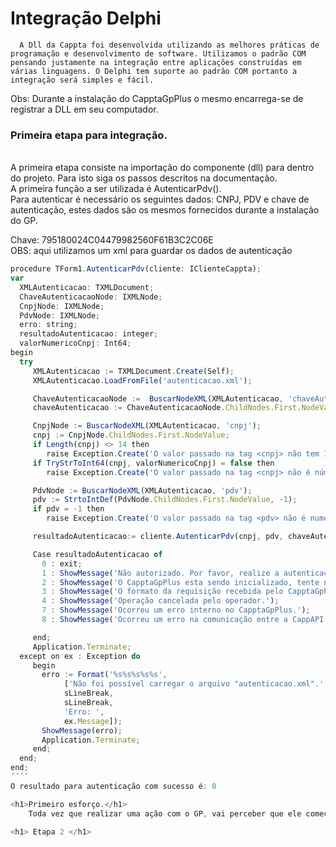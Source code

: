 <h1>Integração Delphi</h1>

      A Dll da Cappta foi desenvolvida utilizando as melhores práticas de programação e desenvolvimento de software. Utilizamos o padrão COM pensando justamente na integração entre aplicações construídas em várias linguagens. O Delphi tem suporte ao padrão COM portanto a integração será simples e fácil.

Obs: Durante a instalação do CapptaGpPlus o mesmo encarrega-se de registrar a DLL em seu computador.

<h3>Primeira etapa para integração.</h3></br>
	A primeira etapa consiste na importação do componente (dll) para dentro do projeto. Para isto siga os passos descritos na documentação.</br>
	A primeira função a ser utilizada é AutenticarPdv().</br>
	Para autenticar é necessário os seguintes dados: CNPJ, PDV e chave de autenticação, estes dados são os mesmos fornecidos durante a instalação do GP.</br>
	
Chave: 795180024C04479982560F61B3C2C06E </br>
OBS: aqui utilizamos um xml para guardar os dados de autenticação

```javascript
procedure TForm1.AutenticarPdv(cliente: IClienteCappta);
var
  XMLAutenticacao: TXMLDocument;
  ChaveAutenticacaoNode: IXMLNode;
  CnpjNode: IXMLNode;
  PdvNode: IXMLNode;
  erro: string;
  resultadoAutenticacao: integer;
  valorNumericoCnpj: Int64;
begin
  try
     XMLAutenticacao := TXMLDocument.Create(Self);
     XMLAutenticacao.LoadFromFile('autenticacao.xml');

     ChaveAutenticacaoNode :=  BuscarNodeXML(XMLAutenticacao, 'chaveAutenticacao');
     chaveAutenticacao := ChaveAutenticacaoNode.ChildNodes.First.NodeValue;

     CnpjNode := BuscarNodeXML(XMLAutenticacao, 'cnpj');
     cnpj := CnpjNode.ChildNodes.First.NodeValue;
     if Length(cnpj) <> 14 then
        raise Exception.Create('O valor passado na tag <cnpj> não tem 14 digitos (use um CNPJ sem pontuação).');
     if TryStrToInt64(cnpj, valorNumericoCnpj) = false then
        raise Exception.Create('O valor passado na tag <cnpj> não é númerico.');

     PdvNode := BuscarNodeXML(XMLAutenticacao, 'pdv');
     pdv := StrtoIntDef(PdvNode.ChildNodes.First.NodeValue, -1);
     if pdv = -1 then
        raise Exception.Create('O valor passado na tag <pdv> não é numérico.');

     resultadoAutenticacao:= cliente.AutenticarPdv(cnpj, pdv, chaveAutenticacao);

     Case resultadoAutenticacao of
       0 : exit;
       1 : ShowMessage('Não autorizado. Por favor, realize a autenticação para utilizar o CapptaGpPlus.');
       2 : ShowMessage('O CapptaGpPlus esta sendo inicializado, tente novamente em alguns instantes.');
       3 : ShowMessage('O formato da requisição recebida pelo CapptaGpPlus é inválido.');
       4 : ShowMessage('Operação cancelada pelo operador.');
       7 : ShowMessage('Ocorreu um erro interno no CapptaGpPlus.');
       8 : ShowMessage('Ocorreu um erro na comunicação entre a CappAPI e o CapptaGpPlus.');

     end;
     Application.Terminate;
  except on ex : Exception do
     begin
       erro := Format('%s%s%s%s%s',
            ['Não foi possível carregar o arquivo "autenticacao.xml".',
            sLineBreak,
            sLineBreak,
            'Erro: ',
            ex.Message]);
       ShowMessage(erro);
       Application.Terminate;
     end;
  end;
end;
´´´´
O resultado para autenticação com sucesso é: 0

<h1>Primeiro esforço.</h1>
	Toda vez que realizar uma ação com o GP, vai perceber que ele começa a exibir o código 2 para autenticação, não se preocupe é assim mesmo, para recuperar os estados do GP, vamos direto para a etapa 2.

<h1> Etapa 2 </h1>
